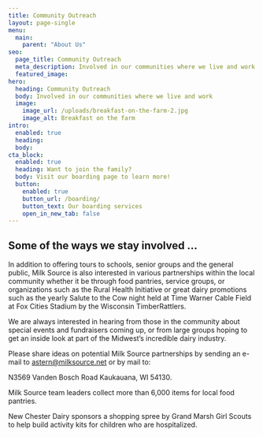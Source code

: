 ```yaml
---
title: Community Outreach
layout: page-single
menu:
  main:
    parent: "About Us"
seo:
  page_title: Community Outreach
  meta_description: Involved in our communities where we live and work.
  featured_image:
hero:
  heading: Community Outreach 
  body: Involved in our communities where we live and work
  image:
    image_url: /uploads/breakfast-on-the-farm-2.jpg
    image_alt: Breakfast on the farm
intro:
  enabled: true
  heading:
  body:
cta_block:
  enabled: true
  heading: Want to join the family?
  body: Visit our boarding page to learn more!
  button:
    enabled: true
    button_url: /boarding/
    button_text: Our boarding services
    open_in_new_tab: false
---
```

## Some of the ways we stay involved …

In addition to offering tours to schools, senior groups and the general public, Milk Source is also interested in various partnerships within the local community whether it be through food pantries, service groups,  or organizations such as the Rural Health Initiative or great dairy promotions such as the yearly Salute to the Cow night held at Time Warner Cable Field at Fox Cities Stadium by the Wisconsin TimberRattlers.

We are always interested in hearing from those in the community about special events and fundraisers coming up, or from large groups hoping to get an inside look at part of the Midwest’s incredible dairy industry.

Please  share ideas on potential Milk Source partnerships by sending an e-mail to astern@milksource.net or by mail to:

N3569 Vanden Bosch Road
Kaukauana, WI 54130.

Milk Source team leaders collect more than 6,000 items for local food pantries.

New Chester Dairy sponsors a shopping spree by Grand Marsh Girl Scouts to help build activity kits for children who are hospitalized.